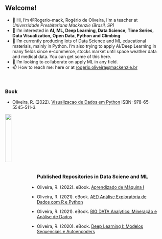 ## Welcome!

- 👋 Hi, I’m @Rogerio-mack, Rogério de Oliveira, I'm a teacher at *Universidade Presbiteriana Mackenzie (Brasil, SP)*  
- 👀 I’m interested in **AI, ML, Deep Learning, Data Science, Time Series, Data Visualization, Open Data, Python and Climbing**
- 🌱 I’m currently producing lots of Data Science and ML educational materials, mainly in Python. I’m also trying to apply AI/Deep Learning in many fields since e-commerce, stocks market until space weather data and medical data. You can get some of this here.
- 💞️ I’m looking to collaborate on apply ML in any field.
- 📫 How to reach me: here or at rogerio.oliveira@mackenzie.br

<br>

### Book

- Oliveira, R. (2022). [Visualizacao de Dados em Python](https://github.com/Rogerio-mack/Visualizacao-de-Dados-em-Python) ISBN: 978-65-5545-511-3.
<p>
  <img src="https://github.com/Rogerio-mack/Visualizacao-de-Dados-em-Python/raw/main/figuras/capas/1.png" width="20%" align="left"/>
</p>

<br>
<br>
<br>
<br>
<br>
<br>
<br>
<br>
<br>
<br>

### Published Repositories in Data Sciene and ML

- Oliveira, R. (2022). eBook. [Aprendizado de Máquina I](https://github.com/Rogerio-mack/Machine-Learning-I)   

- Oliveira, R. (2021). eBook. [AED Análise Exploratória de Dados com R e Python](https://github.com/Rogerio-mack/Analise_Exploratoria_de_Dados)  

- Oliveira, R. (2021). eBook. [BIG DATA Analytics: Mineração e Análise de Dados](https://github.com/Rogerio-mack/BIG_DATA_Analytics_Mineracao_e_Analise_de_Dados)   

- Oliveira, R. (2020). eBook. [Deep Learning I: Modelos Sequenciais e Autoencoders](https://github.com/Rogerio-mack/Deep-Learning-I)  

<!---
Rogerio-mack/Rogerio-mack is a ✨ special ✨ repository because its `README.md` (this file) appears on your GitHub profile.
You can click the Preview link to take a look at your changes.
--->
